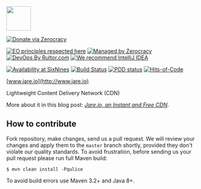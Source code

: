 <img src="http://www.jare.io/images/logo.svg" width="64" height="64"/>

[![Donate via Zerocracy](https://www.0crat.com/contrib-badge/C9V3GAG9H.svg)](https://www.0crat.com/contrib/C9V3GAG9H)

[![EO principles respected here](https://www.elegantobjects.org/badge.svg)](https://www.elegantobjects.org)
[![Managed by Zerocracy](https://www.0crat.com/badge/C9V3GAG9H.svg)](https://www.0crat.com/p/C9V3GAG9H)
[![DevOps By Rultor.com](http://www.rultor.com/b/yegor256/jare)](http://www.rultor.com/p/yegor256/jare)
[![We recommend IntelliJ IDEA](https://www.elegantobjects.org/intellij-idea.svg)](https://www.jetbrains.com/idea/)

[![Availability at SixNines](https://www.sixnines.io/b/c292)](https://www.sixnines.io/h/c292)
[![Build Status](https://travis-ci.org/yegor256/jare.svg?branch=master)](https://travis-ci.org/yegor256/jare)
[![PDD status](http://www.0pdd.com/svg?name=yegor256/jare)](http://www.0pdd.com/p?name=teamed/yegor256/jare)
[![Hits-of-Code](https://hitsofcode.com/github/yegor256/jare)](https://hitsofcode.com/view/github/yegor256/jare)

[www.jare.io](http://www.jare.io)

Lightweight Content Delivery Network (CDN)

More about it in this blog post:
[_Jare.io, an Instant and Free CDN_](http://www.yegor256.com/2016/03/30/jare-instant-free-cdn.html).

## How to contribute

Fork repository, make changes, send us a pull request. We will review
your changes and apply them to the `master` branch shortly, provided
they don't violate our quality standards. To avoid frustration, before
sending us your pull request please run full Maven build:

```
$ mvn clean install -Pqulice
```

To avoid build errors use Maven 3.2+ and Java 8+.

